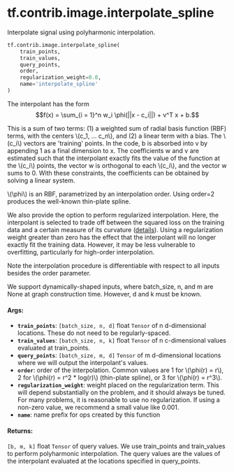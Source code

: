 <div itemscope itemtype="http://developers.google.com/ReferenceObject">
<meta itemprop="name" content="tf.contrib.image.interpolate_spline" />
<meta itemprop="path" content="Stable" />
</div>

# tf.contrib.image.interpolate_spline

Interpolate signal using polyharmonic interpolation.

``` python
tf.contrib.image.interpolate_spline(
    train_points,
    train_values,
    query_points,
    order,
    regularization_weight=0.0,
    name='interpolate_spline'
)
```

<!-- Placeholder for "Used in" -->

The interpolant has the form
$$f(x) = \sum_{i = 1}^n w_i \phi(||x - c_i||) + v^T x + b.$$

This is a sum of two terms: (1) a weighted sum of radial basis function (RBF)
terms, with the centers \\(c_1, ... c_n\\), and (2) a linear term with a bias.
The \\(c_i\\) vectors are 'training' points. In the code, b is absorbed into v
by appending 1 as a final dimension to x. The coefficients w and v are
estimated such that the interpolant exactly fits the value of the function at
the \\(c_i\\) points, the vector w is orthogonal to each \\(c_i\\), and the
vector w sums to 0. With these constraints, the coefficients can be obtained
by solving a linear system.

\\(\phi\\) is an RBF, parametrized by an interpolation
order. Using order=2 produces the well-known thin-plate spline.

We also provide the option to perform regularized interpolation. Here, the
interpolant is selected to trade off between the squared loss on the training
data and a certain measure of its curvature
([details](https://en.wikipedia.org/wiki/Polyharmonic_spline)).
Using a regularization weight greater than zero has the effect that the
interpolant will no longer exactly fit the training data. However, it may be
less vulnerable to overfitting, particularly for high-order interpolation.

Note the interpolation procedure is differentiable with respect to all inputs
besides the order parameter.

We support dynamically-shaped inputs, where batch_size, n, and m are None
at graph construction time. However, d and k must be known.

#### Args:


* <b>`train_points`</b>: `[batch_size, n, d]` float `Tensor` of n d-dimensional
  locations. These do not need to be regularly-spaced.
* <b>`train_values`</b>: `[batch_size, n, k]` float `Tensor` of n c-dimensional values
  evaluated at train_points.
* <b>`query_points`</b>: `[batch_size, m, d]` `Tensor` of m d-dimensional locations
  where we will output the interpolant's values.
* <b>`order`</b>: order of the interpolation. Common values are 1 for
  \\(\phi(r) = r\\), 2 for \\(\phi(r) = r^2 * log(r)\\) (thin-plate spline),
   or 3 for \\(\phi(r) = r^3\\).
* <b>`regularization_weight`</b>: weight placed on the regularization term.
  This will depend substantially on the problem, and it should always be
  tuned. For many problems, it is reasonable to use no regularization.
  If using a non-zero value, we recommend a small value like 0.001.
* <b>`name`</b>: name prefix for ops created by this function


#### Returns:

`[b, m, k]` float `Tensor` of query values. We use train_points and
train_values to perform polyharmonic interpolation. The query values are
the values of the interpolant evaluated at the locations specified in
query_points.

